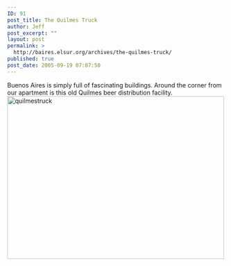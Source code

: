 ```yaml
---
ID: 91
post_title: The Quilmes Truck
author: Jeff
post_excerpt: ""
layout: post
permalink: >
  http://baires.elsur.org/archives/the-quilmes-truck/
published: true
post_date: 2005-09-19 07:07:50
---
```

Buenos Aires is simply full of fascinating buildings. Around the corner from our   apartment is this old Quilmes beer distribution facility.  
<a data-flickr-embed="true"  href="https://www.flickr.com/photos/jeffbarry/25558711382/in/datetaken/" title="quilmestruck"><img src="https://farm2.staticflickr.com/1528/25558711382_9e1f3fb77e.jpg" width="500" height="375" alt="quilmestruck"></a>